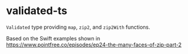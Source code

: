 # validated-ts

`Validated` type providing `map`, `zip2`, and `zip2With` functions.

Based on the Swift examples shown in https://www.pointfree.co/episodes/ep24-the-many-faces-of-zip-part-2